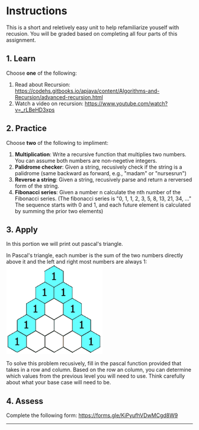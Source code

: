 # Instructions  
This is a short and reletively easy unit to help refamiliarize youself with recusion. You will be graded based on completing all four parts of this assignment.

## 1. Learn
Choose **one** of the following:
1) Read about Recursion: https://codehs.gitbooks.io/apjava/content/Algorithms-and-Recursion/advanced-recursion.html
2) Watch a video on recursion: https://www.youtube.com/watch?v=_rLBeHD3xps


## 2. Practice
Choose **two** of the following to impliment:
1) **Multiplication**: Write a recursive function that multiplies two numbers. You can assume both numbers are non-negetive integers.
2) **Palidrome checker**: Given a string, recusively check if the string is a palidrome (same backward as forward, e.g., "madam" or "nursesrun")
3) **Reverse a string**: Given a string, recusively parse and return a rerversed form of the string.
4) **Fibonacci series**: Given a number n calculate the nth number of the Fibonacci series. (The fibonacci series is "0, 1, 1, 2, 3, 5, 8, 13, 21, 34, ..." The sequence starts with 0 and 1, and each future element is calculated by summing the prior two elements)
 

## 3. Apply
In this portion we will print out pascal's triangle. 

In Pascal's triangle, each number is the sum of the two numbers directly above it and the left and right most numbers are always 1:
![PascalTriangleAnimated2](PascalTriangleAnimated2.gif)


To solve this problem recusively, fill in the pascal function provided that takes in a row and column. Based on the row an column, you can determine which values from the previous level you will need to use. Think carefully about what your base case will need to be.

## 4. Assess
Complete the following form: https://forms.gle/KiPyufhVDwMCgd8W9


---